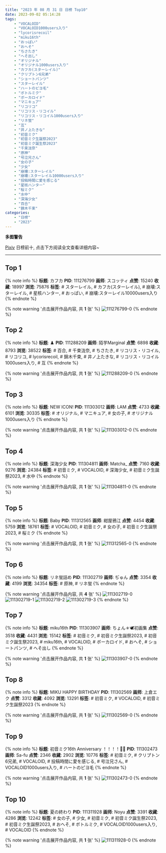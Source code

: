 ```yaml
---
title: "2023 年 08 月 31 日 日榜 Top10"
date: 2023-09-02 05:14:28
tags:
    - "VOCALOID"
    - "VOCALOID1000users入り"
    - "lycorisrecoil"
    - "miku16th"
    - "おっぱい"
    - "おへそ"
    - "ちさたき"
    - "へそ出し"
    - "オリジナル"
    - "オリジナル1000users入り"
    - "カフカ(スターレイル)"
    - "クリプトン6兄弟"
    - "ショートパンツ"
    - "スターレイル"
    - "ハートのピヨ毛"
    - "ボトルミク"
    - "ボーカロイド"
    - "マニキュア"
    - "リコリコ"
    - "リコリス・リコイル"
    - "リコリス・リコイル1000users入り"
    - "リネ蛍"
    - "互"
    - "井ノ上たきな"
    - "初音ミク"
    - "初音ミク生誕祭2023"
    - "初音ミク誕生祭2023"
    - "千束泷奈"
    - "原神"
    - "号泣兄さん"
    - "女の子"
    - "少女"
    - "崩壊:スターレイル"
    - "崩壊:スターレイル10000users入り"
    - "投稿時間に愛を感じる"
    - "星核ハンター"
    - "桜ミク"
    - "水中"
    - "深海少女"
    - "百合"
    - "錦木千束"
categories:
    - "日榜"
    - "2023"
---
```


<i class="fa fa-triangle-exclamation"></i>**多图警告**<i class="fa fa-triangle-exclamation"></i>

[Pixiv](https://www.pixiv.net/) 日榜前十, 点击下方阅读全文查看详细内容~

<!-- more -->

---

## Top 1

{% note info %}
**标题**: カフカ
**PID**: 111276799 **画师**: スコッティ
**点赞**: 15240 **收藏**: 18997 **浏览**: 75876
**标签**: # スターレイル, # カフカ(スターレイル), # 崩壊:スターレイル, # 星核ハンター, # おっぱい, # 崩壊:スターレイル10000users入り
{% endnote %}

{% note warning '点击展开作品内容, 共 **1** 张' %}
![111276799-0](https://i.pixiv.re/img-original/img/2023/08/30/00/30/03/111276799_p0.jpg)
{% endnote %}

## Top 2

{% note info %}
**标题**: ♟️
**PID**: 111288209 **画师**: 陌芋Marginal
**点赞**: 6898 **收藏**: 8793 **浏览**: 38522
**标签**: # 百合, # 千束泷奈, # ちさたき, # リコリス・リコイル, # リコリコ, # lycorisrecoil, # 錦木千束, # 井ノ上たきな, # リコリス・リコイル1000users入り, # 互
{% endnote %}

{% note warning '点击展开作品内容, 共 **1** 张' %}
![111288209-0](https://i.pixiv.re/img-original/img/2023/08/30/14/21/15/111288209_p0.jpg)
{% endnote %}

## Top 3

{% note info %}
**标题**: NEW ICON!
**PID**: 111303012 **画师**: LAM
**点赞**: 4733 **收藏**: 6101 **浏览**: 30335
**标签**: # オリジナル, # マニキュア, # 女の子, # オリジナル1000users入り
{% endnote %}

{% note warning '点击展开作品内容, 共 **1** 张' %}
![111303012-0](https://i.pixiv.re/img-original/img/2023/08/31/00/02/36/111303012_p0.jpg)
{% endnote %}

## Top 4

{% note info %}
**标题**: 深海少女
**PID**: 111304811 **画师**: Matcha_
**点赞**: 7160 **收藏**: 9276 **浏览**: 24384
**标签**: # 初音ミク, # VOCALOID, # 深海少女, # 初音ミク生誕祭2023, # 水中
{% endnote %}

{% note warning '点击展开作品内容, 共 **1** 张' %}
![111304811-0](https://i.pixiv.re/img-original/img/2023/08/31/00/37/50/111304811_p0.jpg)
{% endnote %}

## Top 5

{% note info %}
**标题**: Baby
**PID**: 111312565 **画师**: 紺屋鴉江
**点赞**: 4454 **收藏**: 5759 **浏览**: 18761
**标签**: # VOCALOID, # 初音ミク, # 女の子, # 初音ミク生誕祭2023, # 桜ミク
{% endnote %}

{% note warning '点击展开作品内容, 共 **1** 张' %}
![111312565-0](https://i.pixiv.re/img-original/img/2023/08/31/09/10/44/111312565_p0.jpg)
{% endnote %}

## Top 6

{% note info %}
**标题**: リネ蛍詰め
**PID**: 111302719 **画师**: ぢゅん
**点赞**: 3354 **收藏**: 4199 **浏览**: 34354
**标签**: # 原神, # リネ蛍
{% endnote %}

{% note warning '点击展开作品内容, 共 **4** 张' %}
![111302719-0](https://i.pixiv.re/img-original/img/2023/08/31/00/00/46/111302719_p0.jpg)
![111302719-1](https://i.pixiv.re/img-original/img/2023/08/31/00/00/46/111302719_p1.jpg)
![111302719-2](https://i.pixiv.re/img-original/img/2023/08/31/00/00/46/111302719_p2.jpg)
![111302719-3](https://i.pixiv.re/img-original/img/2023/08/31/00/00/46/111302719_p3.jpg)
{% endnote %}

## Top 7

{% note info %}
**标题**: miku16th
**PID**: 111303907 **画师**: ちょん＊🕊初画集
**点赞**: 3518 **收藏**: 4431 **浏览**: 15142
**标签**: # 初音ミク, # 初音ミク生誕祭2023, # 初音ミク誕生祭2023, # miku16th, # VOCALOID, # ボーカロイド, # おへそ, # ショートパンツ, # へそ出し
{% endnote %}

{% note warning '点击展开作品内容, 共 **1** 张' %}
![111303907-0](https://i.pixiv.re/img-original/img/2023/08/31/00/15/55/111303907_p0.png)
{% endnote %}

## Top 8

{% note info %}
**标题**: MIKU HAPPY BIRTHDAY
**PID**: 111302569 **画师**: 上倉エク
**点赞**: 3312 **收藏**: 4092 **浏览**: 13291
**标签**: # 初音ミク, # VOCALOID, # 初音ミク生誕祭2023
{% endnote %}

{% note warning '点击展开作品内容, 共 **1** 张' %}
![111302569-0](https://i.pixiv.re/img-original/img/2023/08/31/00/00/14/111302569_p0.jpg)
{% endnote %}

## Top 9

{% note info %}
**标题**: 初音ミク16th Anniversary ！！！！🎂🎉
**PID**: 111302473 **画师**: Sa-fu
**点赞**: 2346 **收藏**: 2902 **浏览**: 10776
**标签**: # 初音ミク, # クリプトン6兄弟, # VOCALOID, # 投稿時間に愛を感じる, # 号泣兄さん, # VOCALOID1000users入り, # ハートのピヨ毛
{% endnote %}

{% note warning '点击展开作品内容, 共 **1** 张' %}
![111302473-0](https://i.pixiv.re/img-original/img/2023/08/31/00/00/03/111302473_p0.jpg)
{% endnote %}

## Top 10

{% note info %}
**标题**: 夏の終わり
**PID**: 111311928 **画师**: Noyu
**点赞**: 3391 **收藏**: 4286 **浏览**: 12242
**标签**: # 女の子, # 少女, # 初音ミク, # 初音ミク誕生祭2023, # 初音ミク生誕祭2023, # おへそ, # ボトルミク, # VOCALOID1000users入り, # VOCALOID
{% endnote %}

{% note warning '点击展开作品内容, 共 **1** 张' %}
![111311928-0](https://i.pixiv.re/img-original/img/2023/08/31/08/21/39/111311928_p0.jpg)
{% endnote %}
